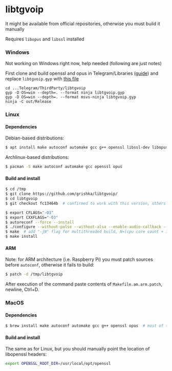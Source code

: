 # libtgvoip

It might be available from official repositories, otherwise you must build it manually

Requires `libopus` and `libssl` installed

### Windows
Not working on Windows right now, help needed (following are just notes)

First clone and build openssl and opus in Telegram/Libraries
([guide](https://github.com/telegramdesktop/tdesktop/blob/dev/docs/building-msvc.md))
and replace `libtgvoip.gyp` with [this file](https://gist.github.com/bakatrouble/4f763e8e149c7c2806686f142fd3e4fb)
```batch
cd ...Telegram/ThirdParty/libtgvoip
gyp -D OS=win --depth=. --format ninja libtgvoip.gyp
gyp -D OS=win --depth=. --format msvs-ninja libtgvoip.gyp
ninja -C out/Release
```

### Linux
#### Dependencies

Debian-based distributions:
```bash
$ apt install make autoconf automake gcc g++ openssl libssl-dev libopus0 libopus-dev
```

Archlinux-based distributions:
```bash
$ pacman -S make autoconf automake gcc openssl opus
```

#### Build and install
```bash
$ cd /tmp
$ git clone https://github.com/grishka/libtgvoip/
$ cd libtgvoip
$ git checkout fc13464b  # confirmed to work with this version, others would require testing

$ export CFLAGS="-O3"
$ export CXXFLAGS="-O3"
$ autoreconf --force --install
$ ./configure --without-pulse --without-alsa --enable-audio-callback --enable-static=no
$ make  # add "-jN" flag for multithreaded build, N=(cpu core count + 1) is recommended
$ make install
```

#### ARM
Note: for ARM architecture (i.e. Raspberry Pi) you must patch sources before `autoconf`, otherwise it fails to build:
```bash
$ patch -d /tmp/libtgvoip
```
After execution of the command paste contents of `Makefile.am.arm.patch`, newline, Ctrl+D. 

### MacOS
#### Dependencies
```bash
$ brew install make autoconf automake gcc g++ openssl opus  # most of those should be installed with XCode Tools
```

#### Build and install
The same as for Linux, but you should manually point the location of libopenssl headers:
 
```bash
export OPENSSL_ROOT_DIR=/usr/local/opt/openssl
```